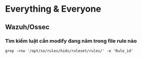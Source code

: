# Everything & Everyone

## Wazuh/Ossec

### Tìm kiếm luật cần modify đang năm trong file rule nào

`grep -rnw '/opt/so/rules/hids/ruleset/rules/' -e 'Rule_id'`

